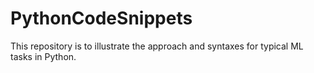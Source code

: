 # PythonCodeSnippets

This repository is to illustrate the approach and syntaxes for typical ML tasks in Python.
